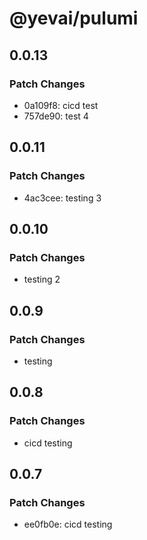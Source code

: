 # @yevai/pulumi

## 0.0.13

### Patch Changes

- 0a109f8: cicd test
- 757de90: test 4

## 0.0.11

### Patch Changes

- 4ac3cee: testing 3

## 0.0.10

### Patch Changes

- testing 2

## 0.0.9

### Patch Changes

- testing

## 0.0.8

### Patch Changes

- cicd testing

## 0.0.7

### Patch Changes

- ee0fb0e: cicd testing
